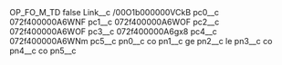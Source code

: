 <?xml version="1.0" encoding="UTF-8"?>
<CustomMetadata xmlns="http://soap.sforce.com/2006/04/metadata" xmlns:xsi="http://www.w3.org/2001/XMLSchema-instance" xmlns:xsd="http://www.w3.org/2001/XMLSchema">
    <label>OP_FO_M_TD</label>
    <protected>false</protected>
    <values>
        <field>Link__c</field>
        <value xsi:type="xsd:string">/00O1b000000VCkB</value>
    </values>
    <values>
        <field>pc0__c</field>
        <value xsi:type="xsd:string">072f400000A6WNF</value>
    </values>
    <values>
        <field>pc1__c</field>
        <value xsi:type="xsd:string">072f400000A6WOF</value>
    </values>
    <values>
        <field>pc2__c</field>
        <value xsi:type="xsd:string">072f400000A6WOF</value>
    </values>
    <values>
        <field>pc3__c</field>
        <value xsi:type="xsd:string">072f400000A6gx8</value>
    </values>
    <values>
        <field>pc4__c</field>
        <value xsi:type="xsd:string">072f400000A6WNm</value>
    </values>
    <values>
        <field>pc5__c</field>
        <value xsi:nil="true"/>
    </values>
    <values>
        <field>pn0__c</field>
        <value xsi:type="xsd:string">co</value>
    </values>
    <values>
        <field>pn1__c</field>
        <value xsi:type="xsd:string">ge</value>
    </values>
    <values>
        <field>pn2__c</field>
        <value xsi:type="xsd:string">le</value>
    </values>
    <values>
        <field>pn3__c</field>
        <value xsi:type="xsd:string">co</value>
    </values>
    <values>
        <field>pn4__c</field>
        <value xsi:type="xsd:string">co</value>
    </values>
    <values>
        <field>pn5__c</field>
        <value xsi:nil="true"/>
    </values>
</CustomMetadata>
